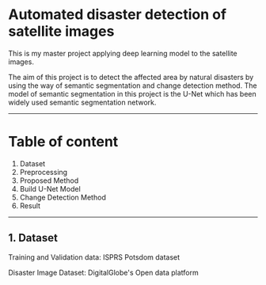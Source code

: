 # Automated disaster detection of satellite images
<p>This is my master project applying deep learning model to the satellite images.</p>
<p>The aim of this project is to detect the affected area by natural disasters by using the way of semantic segmentation and change detection method. The model of semantic segmentation in this project is the U-Net which has been widely used semantic segmentation network.</p>

***

# Table of content
1. Dataset
2. Preprocessing
3. Proposed Method
4. Build U-Net Model
5. Change Detection Method
6. Result
***

## 1. Dataset
<p>Training and Validation data: ISPRS Potsdom dataset </p>
<p>Disaster Image Dataset: DigitalGlobe's Open data platform </p>
